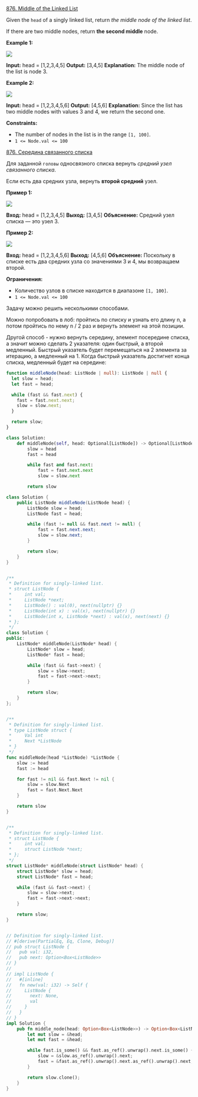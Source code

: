 [876. Middle of the Linked List](https://leetcode.com/problems/middle-of-the-linked-list/)

Given the `head` of a singly linked list, return *the middle node of the linked list*.

If there are two middle nodes, return **the second middle** node.

**Example 1:**

![](https://assets.leetcode.com/uploads/2021/07/23/lc-midlist1.jpg)

**Input:** head = [1,2,3,4,5]
**Output:** [3,4,5]
**Explanation:** The middle node of the list is node 3.

**Example 2:**

![](https://assets.leetcode.com/uploads/2021/07/23/lc-midlist2.jpg)

**Input:** head = [1,2,3,4,5,6]
**Output:** [4,5,6]
**Explanation:** Since the list has two middle nodes with values 3 and 4, we return the second one.

**Constraints:**

- The number of nodes in the list is in the range `[1, 100]`.
- `1 <= Node.val <= 100`

[876. Середина связанного списка](https://leetcode.com/problems/middle-of-the-linked-list/)

Для заданной `головы` односвязного списка вернуть *средний узел связанного списка*.

Если есть два средних узла, вернуть **второй средний** узел.

**Пример 1:**

![](https://assets.leetcode.com/uploads/2021/07/23/lc-midlist1.jpg)

**Вход:** head = [1,2,3,4,5]
**Выход:** [3,4,5]
**Объяснение:** Средний узел списка — это узел 3.

**Пример 2:**

![](https://assets.leetcode.com/uploads/2021/07/23/lc-midlist2.jpg)

**Вход:** head = [1,2,3,4,5,6]
**Выход:** [4,5,6]
**Объяснение:** Поскольку в списке есть два средних узла со значениями 3 и 4, мы возвращаем второй.

**Ограничения:**

- Количество узлов в списке находится в диапазоне `[1, 100]`.
- `1 <= Node.val <= 100`

Задачу можно решить несколькими способами.

Можно попробовать в лоб: пройтись по списку и узнать его длину n, а потом пройтись по нему n / 2 раз и вернуть элемент на этой позиции.

Другой способ - нужно вернуть середину, элемент посередине списка, а значит можно сделать 2 указателя: один быстрый, а второй медленный. Быстрый указатель будет перемещаться на 2 элемента за итерацию, а медленный на 1. Когда быстрый указатель достигнет конца списка, медленный будет на середине:

```typescript
function middleNode(head: ListNode | null): ListNode | null {
  let slow = head;
  let fast = head;

  while (fast && fast.next) {
    fast = fast.next.next;
    slow = slow.next;
  }

  return slow;
}
```

```python
class Solution:
    def middleNode(self, head: Optional[ListNode]) -> Optional[ListNode]:
        slow = head
        fast = head

        while fast and fast.next:
            fast = fast.next.next
            slow = slow.next

        return slow
```

```java
class Solution {
    public ListNode middleNode(ListNode head) {
        ListNode slow = head;
        ListNode fast = head;

        while (fast != null && fast.next != null) {
            fast = fast.next.next;
            slow = slow.next;
        }

        return slow;
    }
}
```

```cpp

/**
 * Definition for singly-linked list.
 * struct ListNode {
 *     int val;
 *     ListNode *next;
 *     ListNode() : val(0), next(nullptr) {}
 *     ListNode(int x) : val(x), next(nullptr) {}
 *     ListNode(int x, ListNode *next) : val(x), next(next) {}
 * };
 */
class Solution {
public:
    ListNode* middleNode(ListNode* head) {
        ListNode* slow = head;
        ListNode* fast = head;

        while (fast && fast->next) {
            slow = slow->next;
            fast = fast->next->next;
        }

        return slow;
    }
};

```

```go

/**
 * Definition for singly-linked list.
 * type ListNode struct {
 *     Val int
 *     Next *ListNode
 * }
 */
func middleNode(head *ListNode) *ListNode {
    slow := head
    fast := head

    for fast != nil && fast.Next != nil {
        slow = slow.Next
        fast = fast.Next.Next
    }

    return slow
}

```

```c

/**
 * Definition for singly-linked list.
 * struct ListNode {
 *     int val;
 *     struct ListNode *next;
 * };
 */
struct ListNode* middleNode(struct ListNode* head) {
    struct ListNode* slow = head;
    struct ListNode* fast = head;

    while (fast && fast->next) {
        slow = slow->next;
        fast = fast->next->next;
    }

    return slow;
}

```

```rs

// Definition for singly-linked list.
// #[derive(PartialEq, Eq, Clone, Debug)]
// pub struct ListNode {
//   pub val: i32,
//   pub next: Option<Box<ListNode>>
// }
//
// impl ListNode {
//   #[inline]
//   fn new(val: i32) -> Self {
//     ListNode {
//       next: None,
//       val
//     }
//   }
// }
impl Solution {
    pub fn middle_node(head: Option<Box<ListNode>>) -> Option<Box<ListNode>> {
        let mut slow = &head;
        let mut fast = &head;

        while fast.is_some() && fast.as_ref().unwrap().next.is_some() {
            slow = &slow.as_ref().unwrap().next;
            fast = &fast.as_ref().unwrap().next.as_ref().unwrap().next;
        }

        return slow.clone();
    }
}

```
